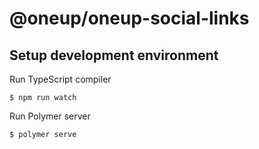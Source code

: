 # @oneup/oneup-social-links

## Setup development environment

Run TypeScript compiler

```
$ npm run watch
```

Run Polymer server

```
$ polymer serve
```
